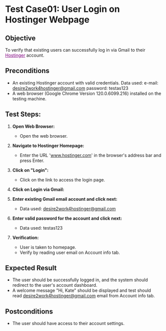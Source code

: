 # Test Case01: User Login on Hostinger Webpage

## Objective
To verify that existing users can successfully log in via Gmail to their <a href="https://www.hostinger.com/" style="color:purple;">Hostinger</a> account.

## Preconditions
- An existing Hostinger account with valid credentials.
  Data used: 
  e-mail: desire2work4hostinger@gmail.com
  password: testas123
- A web browser (Google Chrome Version 120.0.6099.216) installed on the testing machine.

## Test Steps:

1. **Open Web Browser:**
    - Open the web browser.

2. **Navigate to Hostinger Homepage:**
    - Enter the URL '<a href="https://www.hostinger.com/" style="color:purple;">www.hostinger.com</a>' in the browser's address bar and press Enter.

3. **Click on "Login":**
    - Click on the link to access the login page.

4. **Click on Login via Gmail:**

5. **Enter existing Gmail email account and click next:**
    - Data used: desire2work4hostinger@gmail.com

6. **Enter valid password for the account and click next:**
    - Data used: testas123

6. **Verification:**
    - User is taken to homepage.
    - Verify by reading user email on Account info tab.

## Expected Result
- The user should be successfully logged in, and the system should redirect to the user's account dashboard.
- A welcome message "Hi, Kate" should be displayed and test should read desire2work4hostinger@gmail.com email from
Account info tab.

## Postconditions
- The user should have access to their account settings.
